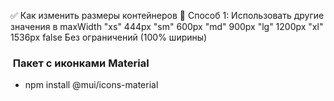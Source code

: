 ✅ Как изменить размеры контейнеров
🔹 Способ 1: Использовать другие значения в maxWidth
"xs" 444px
"sm" 600px
"md" 900px
"lg" 1200px
"xl" 1536px
false Без ограничений (100% ширины)



###  Пакет с иконками Material
- npm install @mui/icons-material
